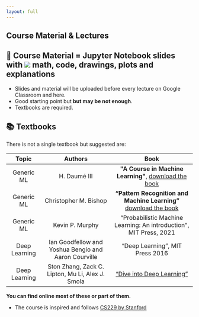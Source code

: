 ```yaml
---
layout: full
---
```


## Course Material & Lectures <a name="material"></a>

## 📖 Course Material = Jupyter Notebook slides with <img src="https://render.githubusercontent.com/render/math?math=\LaTeX"> math, code, drawings, plots and explanations

- Slides and material will be uploaded before every lecture on Google Classroom and here.
 - Good starting point but **but may be not enough**.
 - Textbooks are required.
 
## 📚 Textbooks 

There is not a single textbook but suggested are:

| Topic           | Authors       | Book |
| :-------------: |:-------------:|:-------------:|
| Generic ML      | H. Daumé III  | **"A Course in Machine Learning"**,  [download the book](http://ciml.info/)     |
| Generic ML      | Christopher M. Bishop | **“Pattern Recognition and Machine Learning”** [download the book](https://www.microsoft.com/en-us/research/uploads/prod/2006/01/Bishop-Pattern-Recognition-and-Machine-Learning-2006.pdf)    |
| Generic ML      | Kevin P. Murphy |  “Probabilistic Machine Learning: An introduction", MIT Press, 2021     |
| Deep Learning   | Ian Goodfellow and Yoshua Bengio and Aaron Courville | “Deep Learning”, MIT Press 2016   |
| Deep Learning   | Ston Zhang, Zack C. Lipton,  Mu Li, Alex J. Smola | [“Dive into Deep Learning”](https://d2l.ai/)   |

**You can find online most of these or part of them.**



- The course is inspired and follows [CS229 by Stanford](http://cs229.stanford.edu/syllabus-summer2020.html) 
